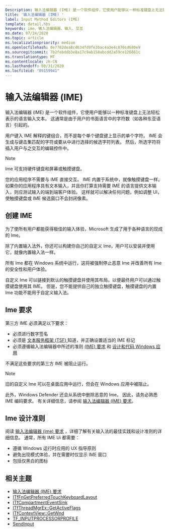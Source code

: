 ```yaml
---
Description: 输入法编辑器 (IME) 是一个软件组件，它使用户能够以一种标准键盘上无法轻松表示的语言输入文本。
title: '输入法编辑器 (IME) '
label: Input Method Editors (IME)
template: detail.hbs
keywords: ime、输入法编辑器、输入、交互
ms.date: 07/24/2020
ms.topic: article
ms.localizationpriority: medium
ms.openlocfilehash: 8e7782dea8cd634fd9fe3bac4a3e4c870cd680e9
ms.sourcegitcommit: 7b2febddb3e8a17c9ab158abcdd2a59ce126661c
ms.translationtype: MT
ms.contentlocale: zh-CN
ms.lasthandoff: 08/31/2020
ms.locfileid: "89159941"
---
```

# <a name="input-method-editors-ime"></a>输入法编辑器 (IME) 

输入法编辑器 (IME) 是一个软件组件，它使用户能够以一种标准键盘上无法轻松表示的语言输入文本。 这通常是由于用户的书面语言中的字符数（如各种东亚语言）引起的。

用户键入 IME 解释的键组合，而不是每个单个键盘键上显示的单个字符。 IME 会生成与键击集匹配的字符或要从中进行选择的候选字符列表。 然后，所选字符将插入用户与之交互的编辑控件中。

> [!NOTE]
> Ime 可支持硬件键盘和屏幕或触摸键盘。

您的应用程序不需要与 IME 直接交互。 IME 内置于系统中，就像触摸键盘一样。 如果你的应用程序具有文本输入，并且你打算支持需要 IME 的语言提供文本输入，则应测试输入的端到端客户体验。 这样就可以解决任何问题，例如调整 UI，使触摸键盘或 IME 候选窗口不会封闭像素。

## <a name="creating-an-ime"></a>创建 IME

为了使所有用户都能获得极佳的输入体验，Microsoft 生成了用于各种语言的现成的 Ime。

除了内置输入法外，你还可以构建你自己的自定义 Ime，用户可以安装并使用它，就像内置输入法一样。

所有 Ime 都在 Windows 系统中运行，这将被强制停止恶意 Ime 并改善所有 Ime 的安全性和用户体验。

自定义 Ime 可以链接到默认的触摸键盘并使用其布局，以便最终用户可以通过触摸键盘使用其 IME。 但是，您不能提供自己的独立触摸键盘，触摸键盘的内置 Ime 功能不能用于自定义输入法。

## <a name="requirements-for-imes"></a>Ime 要求

第三方 IME 必须满足以下要求：

- 必须进行数字签名
- 必须是 [文本服务框架 (TSF) ](/windows/win32/tsf/text-services-framework) 知道，并正确设置适当的 IME 标记
- 必须遵循输入法编辑器中所述的准则 [ (IME) 要求](input-method-editor-requirements.md) 和 [设计和代码 Windows 应用](../index.md)

不满足这些要求的第三方 IME 被阻止运行。

> [!NOTE]
> 旧的自定义 Ime 可以在桌面应用中运行，但会在 Windows 应用中被阻止。

此外，Windows Defender 还会从系统中删除恶意的 Ime。 因此，请务必熟悉 IME 编码要求。 有关详细信息，请参阅 [输入法编辑器 (IME) 要求](input-method-editor-requirements.md)。

## <a name="design-guidelines-for-imes"></a>Ime 设计准则

阅读 [输入法编辑器 (ime) 要求](input-method-editor-requirements.md) ，详细了解有关输入法的最佳实践和设计准则的详细信息。 通常，所有 IME Ui 都需要：

- 遵循 Windows 运行时应用的 UX 指导原则
- 避免出现模式体验，并在需要时仅显示 IME 窗口
- 包括仅黑白的图标

## <a name="related-topics"></a>相关主题

- [输入法编辑器 (IME) 要求](input-method-editor-requirements.md)
- [ITfFnGetPreferredTouchKeyboardLayout](/windows/win32/api/ctffunc/nn-ctffunc-itffngetpreferredtouchkeyboardlayout)
- [ITfCompartmentEventSink](/windows/win32/api/msctf/nn-msctf-itfcompartmenteventsink)
- [ITfThreadMgrEx::GetActiveFlags](/windows/win32/api/msctf/nf-msctf-itfthreadmgrex-getactiveflags)
- [ITfContextView::GetWnd](/windows/win32/api/msctf/nf-msctf-itfcontextview-getwnd)
- [TF_INPUTPROCESSORPROFILE](/windows/win32/api/msctf/ns-msctf-tf_inputprocessorprofile)
- [SendInput](/windows/win32/api/winuser/nf-winuser-sendinput)